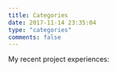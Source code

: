```yaml
---
title: Categories
date: 2017-11-14 23:35:04
type: "categories"
comments: false
---
```


My recent project experiences:
